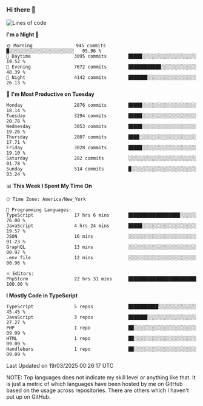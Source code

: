 ### Hi there 👋

<!--
**LynxJinxxy/LynxJinxxy** is a ✨ _special_ ✨ repository because its `README.md` (this file) appears on your GitHub profile.

Here are some ideas to get you started:

- 🔭 I’m currently working on ...
- 🌱 I’m currently learning ...
- 👯 I’m looking to collaborate on ...
- 🤔 I’m looking for help with ...
- 💬 Ask me about ...
- 📫 How to reach me: ...
- 😄 Pronouns: ...
- ⚡ Fun fact: ...
-->

<!--START_SECTION:waka-->
![Lines of code](https://img.shields.io/badge/From%20Hello%20World%20I%27ve%20Written-24.7%20million%20lines%20of%20code-blue)

**I'm a Night 🦉** 

```text
🌞 Morning                945 commits         █░░░░░░░░░░░░░░░░░░░░░░░░   05.96 % 
🌆 Daytime                3095 commits        █████░░░░░░░░░░░░░░░░░░░░   19.52 % 
🌃 Evening                7672 commits        ████████████░░░░░░░░░░░░░   48.39 % 
🌙 Night                  4142 commits        ███████░░░░░░░░░░░░░░░░░░   26.13 % 
```
📅 **I'm Most Productive on Tuesday** 

```text
Monday                   2876 commits        █████░░░░░░░░░░░░░░░░░░░░   18.14 % 
Tuesday                  3294 commits        █████░░░░░░░░░░░░░░░░░░░░   20.78 % 
Wednesday                3053 commits        █████░░░░░░░░░░░░░░░░░░░░   19.26 % 
Thursday                 2807 commits        ████░░░░░░░░░░░░░░░░░░░░░   17.71 % 
Friday                   3028 commits        █████░░░░░░░░░░░░░░░░░░░░   19.10 % 
Saturday                 282 commits         ░░░░░░░░░░░░░░░░░░░░░░░░░   01.78 % 
Sunday                   514 commits         █░░░░░░░░░░░░░░░░░░░░░░░░   03.24 % 
```


📊 **This Week I Spent My Time On** 

```text
🕑︎ Time Zone: America/New_York

💬 Programming Languages: 
TypeScript               17 hrs 6 mins       ███████████████████░░░░░░   76.00 % 
JavaScript               4 hrs 24 mins       █████░░░░░░░░░░░░░░░░░░░░   19.57 % 
JSON                     16 mins             ░░░░░░░░░░░░░░░░░░░░░░░░░   01.23 % 
GraphQL                  13 mins             ░░░░░░░░░░░░░░░░░░░░░░░░░   00.97 % 
.env file                12 mins             ░░░░░░░░░░░░░░░░░░░░░░░░░   00.96 % 

🔥 Editors: 
PhpStorm                 22 hrs 31 mins      █████████████████████████   100.00 % 
```

**I Mostly Code in TypeScript** 

```text
TypeScript               5 repos             ███████████░░░░░░░░░░░░░░   45.45 % 
JavaScript               3 repos             ███████░░░░░░░░░░░░░░░░░░   27.27 % 
PHP                      1 repo              ██░░░░░░░░░░░░░░░░░░░░░░░   09.09 % 
HTML                     1 repo              ██░░░░░░░░░░░░░░░░░░░░░░░   09.09 % 
Handlebars               1 repo              ██░░░░░░░░░░░░░░░░░░░░░░░   09.09 % 
```




 Last Updated on 19/03/2025 00:26:17 UTC
<!--END_SECTION:waka-->
NOTE: Top languages does not indicate my skill level or anything like that. It is just a metric of which languages have been hosted by me on GitHub based on the usage across repositories. There are others which I haven't put up on GitHub.
